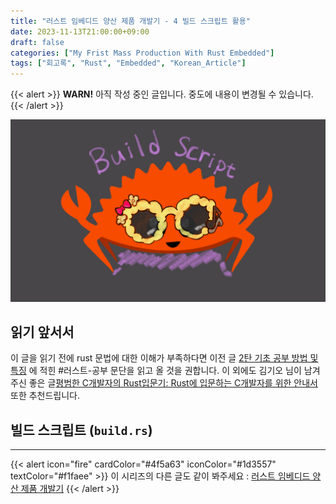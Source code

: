 ```yaml
---
title: "러스트 임베디드 양산 제품 개발기 - 4 빌드 스크립트 활용"
date: 2023-11-13T21:00:00+09:00
draft: false
categories: ["My Frist Mass Production With Rust Embedded"]
tags: ["회고록", "Rust", "Embedded", "Korean_Article"]
---
```


{{< alert >}}
**WARN!** 아직 작성 중인 글입니다. 중도에 내용이 변경될 수 있습니다.
{{< /alert >}}

![constcat](feature.jpg)

## 읽기 앞서서
이 글을 읽기 전에 rust 문법에 대한 이해가 부족하다면 이전 글 [2탄 기초 공부 방법 및 특징](/posts/my_first_commerical_rust_embedded_product_2/#러스트-공부) 에 적힌 #러스트-공부 문단을 읽고 올 것을 권합니다. 이 외에도 김기오 님이 남겨주신 좋은 글[평범한 C개발자의 Rust입문기: Rust에 입문하는 C개발자를 위한 안내서](https://wikidocs.net/book/12811)또한 추천드립니다.

## 빌드 스크립트 (`build.rs`)



-------------------------------
{{< alert icon="fire" cardColor="#4f5a63" iconColor="#1d3557" textColor="#f1faee" >}}
이 시리즈의 다른 글도 같이 봐주세요 : 
[러스트 임베디드 양산 제품 개발기](/categories/my-frist-mass-production-with-rust-embedded/)
{{< /alert >}}